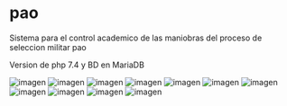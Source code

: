 # pao
Sistema para el control academico de las maniobras del proceso de seleccion militar pao

Version de php 7.4 y BD en MariaDB

![imagen](https://user-images.githubusercontent.com/95016410/215372158-82dd81b8-464b-4223-9560-421634682591.png)
![imagen](https://user-images.githubusercontent.com/95016410/215371661-53bd8f18-d9cb-4fbd-a8da-5a67d33b0869.png)
![imagen](https://user-images.githubusercontent.com/95016410/215371670-b914be84-3595-4826-b28c-7d4c99b116cc.png)
![imagen](https://user-images.githubusercontent.com/95016410/215371684-680ee295-71dc-4296-811a-2cbc78d354e2.png)
![imagen](https://user-images.githubusercontent.com/95016410/215371705-2867d3d6-9fca-4ef9-a749-86bb16ad0f5a.png)
![imagen](https://user-images.githubusercontent.com/95016410/215371724-34088542-a959-490f-8e48-17fa34e0207a.png)
![imagen](https://user-images.githubusercontent.com/95016410/215371730-e7bda775-1de3-4959-93ba-d0c6ac6d3bc6.png)
![imagen](https://user-images.githubusercontent.com/95016410/215371737-dbf6f597-9418-4a0f-bf38-6ea73f014f25.png)
![imagen](https://user-images.githubusercontent.com/95016410/215371751-6f5b7c88-0ebe-4428-a3aa-73aa3a5f296a.png)
![imagen](https://user-images.githubusercontent.com/95016410/215371770-ad30d4c4-9e7a-4c0c-bfb1-43ed3603042f.png)
![imagen](https://user-images.githubusercontent.com/95016410/215371778-79ad809e-7ab5-441e-885d-d45e1b6f1d13.png)

